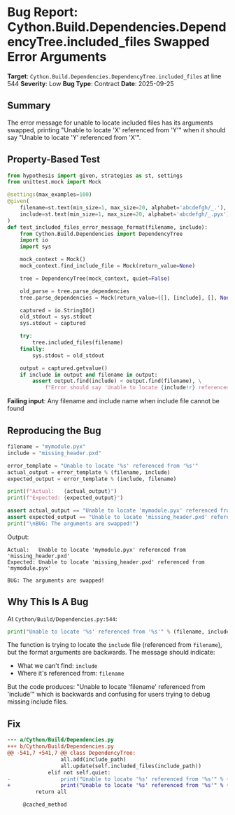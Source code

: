 # Bug Report: Cython.Build.Dependencies.DependencyTree.included_files Swapped Error Arguments

**Target**: `Cython.Build.Dependencies.DependencyTree.included_files` at line 544
**Severity**: Low
**Bug Type**: Contract
**Date**: 2025-09-25

## Summary

The error message for unable to locate included files has its arguments swapped, printing "Unable to locate 'X' referenced from 'Y'" when it should say "Unable to locate 'Y' referenced from 'X'".

## Property-Based Test

```python
from hypothesis import given, strategies as st, settings
from unittest.mock import Mock

@settings(max_examples=100)
@given(
    filename=st.text(min_size=1, max_size=20, alphabet='abcdefgh/_.'),
    include=st.text(min_size=1, max_size=20, alphabet='abcdefgh/_.pyx')
)
def test_included_files_error_message_format(filename, include):
    from Cython.Build.Dependencies import DependencyTree
    import io
    import sys

    mock_context = Mock()
    mock_context.find_include_file = Mock(return_value=None)

    tree = DependencyTree(mock_context, quiet=False)

    old_parse = tree.parse_dependencies
    tree.parse_dependencies = Mock(return_value=([], [include], [], None))

    captured = io.StringIO()
    old_stdout = sys.stdout
    sys.stdout = captured

    try:
        tree.included_files(filename)
    finally:
        sys.stdout = old_stdout

    output = captured.getvalue()
    if include in output and filename in output:
        assert output.find(include) < output.find(filename), \
            f"Error should say 'Unable to locate {include!r} referenced from {filename!r}'"
```

**Failing input**: Any filename and include name when include file cannot be found

## Reproducing the Bug

```python
filename = "mymodule.pyx"
include = "missing_header.pxd"

error_template = "Unable to locate '%s' referenced from '%s'"
actual_output = error_template % (filename, include)
expected_output = error_template % (include, filename)

print(f"Actual:   {actual_output}")
print(f"Expected: {expected_output}")

assert actual_output == "Unable to locate 'mymodule.pyx' referenced from 'missing_header.pxd'"
assert expected_output == "Unable to locate 'missing_header.pxd' referenced from 'mymodule.pyx'"
print("\nBUG: The arguments are swapped!")
```

Output:
```
Actual:   Unable to locate 'mymodule.pyx' referenced from 'missing_header.pxd'
Expected: Unable to locate 'missing_header.pxd' referenced from 'mymodule.pyx'

BUG: The arguments are swapped!
```

## Why This Is A Bug

At `Cython/Build/Dependencies.py:544`:
```python
print("Unable to locate '%s' referenced from '%s'" % (filename, include))
```

The function is trying to locate the `include` file (referenced from `filename`), but the format arguments are backwards. The message should indicate:
- What we can't find: `include`
- Where it's referenced from: `filename`

But the code produces: "Unable to locate 'filename' referenced from 'include'" which is backwards and confusing for users trying to debug missing include files.

## Fix

```diff
--- a/Cython/Build/Dependencies.py
+++ b/Cython/Build/Dependencies.py
@@ -541,7 +541,7 @@ class DependencyTree:
                 all.add(include_path)
                 all.update(self.included_files(include_path))
             elif not self.quiet:
-                print("Unable to locate '%s' referenced from '%s'" % (filename, include))
+                print("Unable to locate '%s' referenced from '%s'" % (include, filename))
         return all

     @cached_method
```